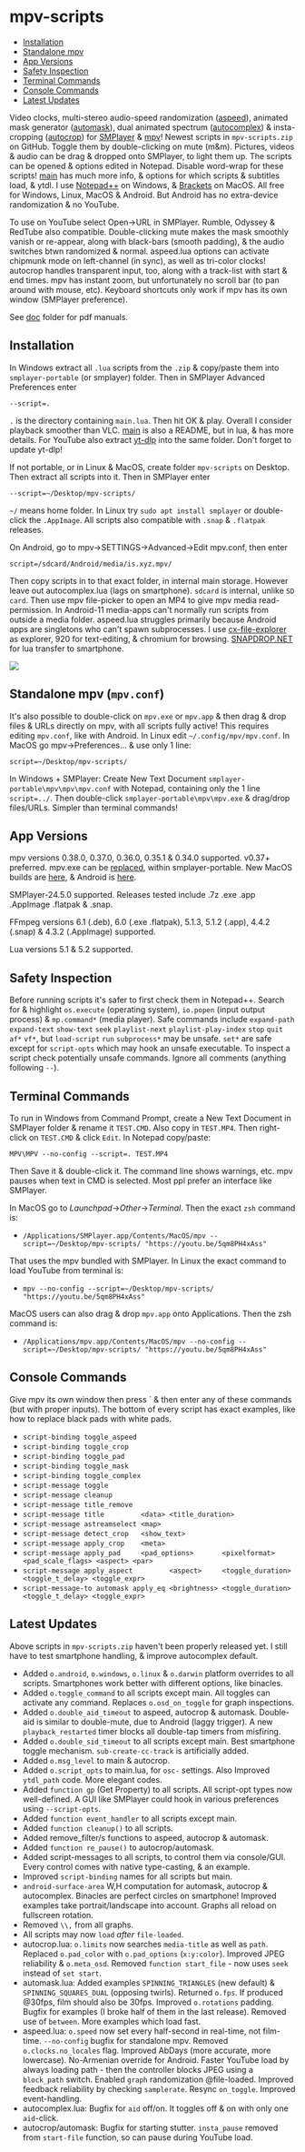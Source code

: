 # mpv-scripts
- [Installation](#installation)
- [Standalone mpv](#standalone-mpv-mpvconf)
- [App Versions](#app-versions)
- [Safety Inspection](#safety-inspection)
- [Terminal Commands](#terminal-commands)
- [Console Commands](#console-commands)
- [Latest Updates](#latest-updates)

Video clocks, multi-stereo audio-speed randomization ([aspeed](aspeed.lua)), animated mask generator ([automask](automask.lua)), dual animated spectrum ([autocomplex](autocomplex.lua)) & insta-cropping ([autocrop](autocrop.lua)) for [SMPlayer](https://smplayer.info) & [mpv](https://mpv.io)! Newest scripts in `mpv-scripts.zip` on GitHub. Toggle them by double-clicking on mute (m&m). Pictures, videos & audio can be drag & dropped onto SMPlayer, to light them up. The scripts can be opened & options edited in Notepad. Disable word-wrap for these scripts! [main](main.lua) has much more info, & options for which scripts & subtitles load, & ytdl. I use [Notepad++](https://notepad-plus-plus.org/downloads/) on Windows, & [Brackets](https://BRACKETS.IO) on MacOS.  All free for Windows, Linux, MacOS & Android. But Android has no extra-device randomization & no YouTube.

To use on YouTube select Open→URL in SMPlayer. Rumble, Odyssey & RedTube also compatible. Double-clicking mute makes the mask smoothly vanish or re-appear, along with black-bars (smooth padding), & the audio switches btwn randomized & normal. aspeed.lua options can activate chipmunk mode on left-channel (in sync), as well as tri-color clocks! autocrop handles transparent input, too, along with a track-list with start & end times. mpv has instant zoom, but unfortunately no scroll bar (to pan around with mouse, etc). Keyboard shortcuts only work if mpv has its own window (SMPlayer preference).

See [doc](doc) folder for pdf manuals.

## Installation
In Windows extract all `.lua` scripts from the `.zip` & copy/paste them into `smplayer-portable` (or smplayer) folder. Then in SMPlayer Advanced Preferences enter 

`--script=.`

`.` is the directory containing `main.lua`. Then hit OK & play. Overall I consider playback smoother than VLC. [main](main.lua) is also a README, but in lua, & has more details. For YouTube also extract [yt-dlp](https://github.com/yt-dlp/yt-dlp/releases) into the same folder. Don't forget to update yt-dlp!

If not portable, or in Linux & MacOS, create folder `mpv-scripts` on Desktop. Then extract all scripts into it.  Then in SMPlayer enter

`--script=~/Desktop/mpv-scripts/`

`~/` means home folder. In Linux try `sudo apt install smplayer` or double-click the `.AppImage`. All scripts also compatible with `.snap` & `.flatpak` releases. 

On Android, go to mpv→SETTINGS→Advanced→Edit mpv.conf, then enter

`script=/sdcard/Android/media/is.xyz.mpv/`

Then copy scripts in to that exact folder, in internal main storage. However leave out autocomplex.lua (lags on smartphone).  `sdcard` is internal, unlike `SD card`.  Then use mpv file-picker to open an MP4 to give mpv media read-permission. In Android-11 media-apps can't normally run scripts from outside a media folder.  aspeed.lua struggles primarily because Android apps are singletons who can't spawn subprocesses.  I use [cx-file-explorer](https://cxfileexplorerapk.net) as explorer, 920 for text-editing, & chromium for browsing. [SNAPDROP.NET](https://SNAPDROP.NET) for lua transfer to smartphone.  

![](https://github.com/TinosNitso/mpv-scripts/blob/main/SCREENSHOT.JPG)

## Standalone mpv (`mpv.conf`)
It's also possible to double-click on `mpv.exe` or `mpv.app` & then drag & drop files & URLs directly on mpv, with all scripts fully active! This requires editing `mpv.conf`, like with Android. In Linux edit `~/.config/mpv/mpv.conf`. In MacOS go mpv→Preferences... & use only 1 line:

`script=~/Desktop/mpv-scripts/`

In Windows + SMPlayer: Create New Text Document `smplayer-portable\mpv\mpv\mpv.conf` with Notepad, containing only the 1 line `script=../`. Then double-click `smplayer-portable\mpv\mpv.exe` & drag/drop files/URLs. Simpler than terminal commands!

## App Versions

mpv versions 0.38.0, 0.37.0, 0.36.0, 0.35.1 & 0.34.0 supported. v0.37+ preferred. mpv.exe can be [replaced](https://sourceforge.net/projects/mpv-player-windows/files/release/), within smplayer-portable. New MacOS builds are [here](https://laboratory.stolendata.net/~djinn/mpv_osx/), & Android is [here](https://github.com/mpv-android/mpv-android/releases).

SMPlayer-24.5.0 supported.  Releases tested include .7z .exe .app .AppImage .flatpak & .snap.

FFmpeg versions 6.1 (.deb), 6.0 (.exe .flatpak), 5.1.3, 5.1.2 (.app), 4.4.2 (.snap) & 4.3.2 (.AppImage) supported.

Lua versions 5.1 & 5.2 supported.

## Safety Inspection
Before running scripts it's safer to first check them in Notepad++. Search for & highlight `os.execute` (operating system), `io.popen` (input output process) & `mp.command*` (media player). Safe commands include `expand-path` `expand-text` `show-text` `seek` `playlist-next` `playlist-play-index` `stop` `quit` `af*` `vf*`, but `load-script` `run` `subprocess*` may be unsafe. `set*` are safe except for `script-opts` which may hook an unsafe executable. To inspect a script check potentially unsafe commands. Ignore all comments (anything following `--`). 

## Terminal Commands
To run in Windows from Command Prompt, create a New Text Document in SMPlayer folder & rename it `TEST.CMD`. Also copy in `TEST.MP4`. Then right-click on `TEST.CMD` & click `Edit`. In Notepad copy/paste:

`MPV\MPV --no-config --script=. TEST.MP4`

Then Save it & double-click it. The command line shows warnings, etc. mpv pauses when text in CMD is selected. Most ppl prefer an interface like SMPlayer.

In MacOS go to *Launchpad*→*Other*→*Terminal*. Then the exact `zsh` command is:

- `/Applications/SMPlayer.app/Contents/MacOS/mpv --script=~/Desktop/mpv-scripts/ "https://youtu.be/5qm8PH4xAss"`

That uses the mpv bundled with SMPlayer. In Linux the exact command to load YouTube from terminal is:

- `mpv --no-config --script=~/Desktop/mpv-scripts/ "https://youtu.be/5qm8PH4xAss"`

MacOS users can also drag & drop `mpv.app` onto Applications. Then the zsh command is:

- `/Applications/mpv.app/Contents/MacOS/mpv --no-config --script=~/Desktop/mpv-scripts/ "https://youtu.be/5qm8PH4xAss"` 

## Console Commands
Give mpv its own window then press ` & then enter any of these commands (but with proper inputs). The bottom of every script has exact examples, like how to replace black pads with white pads.

- `script-binding toggle_aspeed `
- `script-binding toggle_crop`
- `script-binding toggle_pad`
- `script-binding toggle_mask`
- `script-binding toggle_complex`
- `script-message toggle`
- `script-message cleanup`
- `script-message title_remove`
- `script-message title         <data> <title_duration>`
- `script-message astreamselect <map>`
- `script-message detect_crop   <show_text>`
- `script-message apply_crop    <meta>`
- `script-message apply_pad     <pad_options>       <pixelformat>   <pad_scale_flags> <aspect> <par>`
- `script-message apply_aspect         <aspect>     <toggle_duration> <toggle_t_delay> <toggle_expr>`
- `script-message-to automask apply_eq <brightness> <toggle_duration> <toggle_t_delay> <toggle_expr>`

## Latest Updates
Above scripts in `mpv-scripts.zip` haven't been properly released yet.  I still have to test smartphone handling, & improve autocomplex default.
- Added `o.android`, `o.windows`, `o.linux` & `o.darwin` platform overrides to all scripts.  Smartphones work better with different options, like binacles.
- Added `o.toggle_command` to all scripts except main.  All toggles can activate any command. Replaces `o.osd_on_toggle` for graph inspections.  
- Added `o.double_aid_timeout` to aspeed, autocrop & automask. Double-aid is similar to double-mute, due to Android (laggy trigger).  A new `playback_restarted` timer blocks all double-tap timers from misfiring. 
- Added `o.double_sid_timeout` to all scripts except main. Best smartphone toggle mechanism. `sub-create-cc-track` is artificially added.
- Added `o.msg_level` to main & autocrop.
- Added `o.script_opts` to main.lua, for `osc-` settings.  Also Improved `ytdl_path` code. More elegant codes.
- Added `function gp` (Get Property) to all scripts.  All script-opt types now well-defined.  A GUI like SMPlayer could hook in various preferences using `--script-opts`.
- Added `function event_handler` to all scripts except main.
- Added `function cleanup()` to all scripts.
- Added remove_filter/s functions to aspeed, autocrop & automask.
- Added `function re_pause()` to autocrop/automask.
- Added script-messages to all scripts, to control them via console/GUI. Every control comes with native type-casting, & an example.
- Improved `script-binding` names for all scripts but main.
- `android-surface-area` W,H computation for automask, autocrop & autocomplex. Binacles are perfect circles on smartphone! Improved examples take portrait/landscape into account.  Graphs all reload on fullscreen rotation.
- Removed `\\,` from all graphs.
- All scripts may now `load` *after* `file-loaded`.
- autocrop.lua: `o.limits` now searches `media-title` as well as `path`.  Replaced `o.pad_color` with `o.pad_options` (`x:y:color`). Improved JPEG reliability & `o.meta_osd`.  Removed `function start_file` - now uses `seek` instead of `set start`.
- automask.lua: Added examples `SPINNING_TRIANGLES` (new default) & `SPINNING_SQUARES_DUAL` (opposing twirls). Returned `o.fps`. If produced @30fps, film should also be 30fps.  Improved `o.rotations` padding.  Bugfix for examples (I broke half of them in the last release).  Removed use of `between`.  More examples which load fast.
- aspeed.lua: `o.speed` now set every half-second in real-time, not film-time.  `--no-config` bugfix for standalone mpv. Removed `o.clocks.no_locales` flag.  Improved AbDays (more accurate, more lowercase).  No-Armenian override for Android.  Faster YouTube load by always loading path - then the controller blocks JPEG using a `block_path` switch.  Enabled `graph` randomization @file-loaded. Improved feedback reliability by checking `samplerate`.  Resync `on_toggle`. Improved event-handling.
- autocomplex.lua: Bugfix for `aid` off/on. It toggles off & on with only one `aid`-click.
- autocrop/automask: Bugfix for starting stutter.  `insta_pause` removed from `start-file` function, so can pause during YouTube load. 

